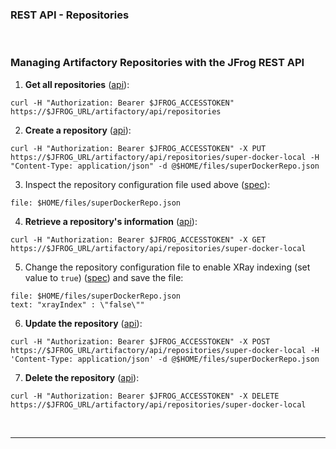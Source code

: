 ### REST API - Repositories

<br/>

### Managing Artifactory Repositories with the JFrog REST API

1. **Get all repositories** ([api](https://www.jfrog.com/confluence/display/JFROG/Artifactory+REST+API#ArtifactoryRESTAPI-GetRepositories)):  
  ```execute
  curl -H "Authorization: Bearer $JFROG_ACCESSTOKEN" https://$JFROG_URL/artifactory/api/repositories
  ```

2. **Create a repository** ([api](https://www.jfrog.com/confluence/display/JFROG/Artifactory+REST+API#ArtifactoryRESTAPI-CreateRepository)):  
  ```execute
  curl -H "Authorization: Bearer $JFROG_ACCESSTOKEN" -X PUT https://$JFROG_URL/artifactory/api/repositories/super-docker-local -H "Content-Type: application/json" -d @$HOME/files/superDockerRepo.json
  ```

3. Inspect the repository configuration file used above ([spec](https://www.jfrog.com/confluence/display/JFROG/Repository+Configuration+JSON)):
  ```editor:open-file
  file: $HOME/files/superDockerRepo.json
  ```

4. **Retrieve a repository's information** ([api](https://www.jfrog.com/confluence/display/JFROG/Artifactory+REST+API#ArtifactoryRESTAPI-RepositoryConfiguration)):
  ```execute
  curl -H "Authorization: Bearer $JFROG_ACCESSTOKEN" -X GET https://$JFROG_URL/artifactory/api/repositories/super-docker-local
  ```

5. Change the repository configuration file to enable XRay indexing (set value to `true`) ([spec](https://www.jfrog.com/confluence/display/JFROG/Repository+Configuration+JSON)) and save the file:
  ```editor:select-matching-text
  file: $HOME/files/superDockerRepo.json
  text: "xrayIndex" : \"false\""
  ```

6. **Update the repository** ([api](https://www.jfrog.com/confluence/display/JFROG/Artifactory+REST+API#ArtifactoryRESTAPI-UpdateRepositoryConfiguration)):
  ```execute
  curl -H "Authorization: Bearer $JFROG_ACCESSTOKEN" -X POST https://$JFROG_URL/artifactory/api/repositories/super-docker-local -H 'Content-Type: application/json' -d @$HOME/files/superDockerRepo.json
  ```

7. **Delete the repository** ([api](https://www.jfrog.com/confluence/display/JFROG/Artifactory+REST+API#ArtifactoryRESTAPI-DeleteRepository)):
  ```execute
  curl -H "Authorization: Bearer $JFROG_ACCESSTOKEN" -X DELETE https://$JFROG_URL/artifactory/api/repositories/super-docker-local
  ```

<br/>

---